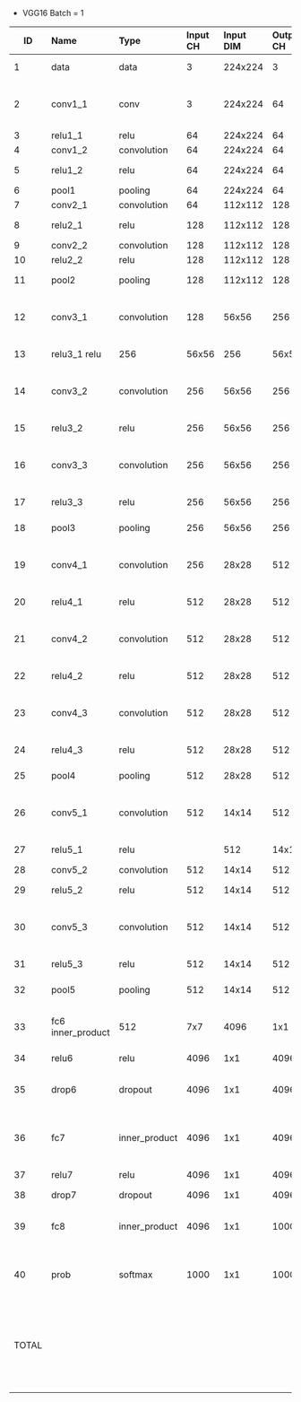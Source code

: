 * VGG16 Batch = 1

| ID | Name | Type | Input CH | Input DIM | Output CH | Output DIM | OPS | Mem |
| -- | :--- | :--- | :--- | :--- | :--- |:--- | :--- | :--- | 
| 1	| data	| data		| 3	| 224x224	| 3	| 224x224		| | activation 	150.53k | 
| 2	| conv1_1	| conv | 		3	| 224x224	| 64	| 224x224	| macc	86.7M | activation	3.21M<br>param	1.79k | 
| 3	| relu1_1	| relu		| 64	| 224x224	| 64	| 224x224	| comp	| 3.21M | activation	3.21M | 
| 4	| conv1_2	| convolution	| 	64	| 224x224	| 64	| 224x224	| macc	| 1.85G | activation	3.21M<br>param	36.93k | 
| 5	| relu1_2	| relu | 64	| 224x224	| 64	| 224x224	| comp	3.21M | 	activation	3.21M | 
| 6	| pool1	| pooling	| 	64	| 224x224	| 64	| 112x112	| comp	| 3.21M | activation	802.82k | 
| 7	| conv2_1	| convolution	| 	64	| 112x112	| 128	| 112x112 | macc	| 924.84M | activation	1.61M<br>param	73.86k | 
| 8	| relu2_1	| relu		| 128	| 112x112	| 128	| 112x112	| comp	1.61M | 	activation	1.61M | 
| 9	| conv2_2	| convolution	| 	128	| 112x112	| 128	| 112x112	| macc	| 1.85G | activation	1.61M<br>param	147.58k | 
| 10| relu2_2	| relu	| 	128	| 112x112	| 128	| 112x112	| comp	| 1.61M	| activation	1.61M | 
| 11| 	pool2	| pooling	| 	128	| 112x112	| 128	| 56x56	| comp	1.61M | activation	401.41k | 
| 12	| conv3_1	| convolution	| 128	| 56x56	| 256	| 56x56	| macc	924.84M | activation	802.82k<br>param	295.17k | 
| 13	| relu3_1	relu	| 	256	| 56x56	| 256	| 56x56	| comp	802.82k | activation	802.82k | 
| 14	| conv3_2	| convolution	| 256	| 56x56	| 256	| 56x56	| macc	1.85G | activation	802.82k<br>param	590.08k | 
| 15	| relu3_2	| relu | 256	| 56x56	| 256	| 56x56	| comp	802.82k | activation	802.82k | 
| 16	| conv3_3	| convolution		| 256	| 56x56	| 256	| 56x56	| macc	1.85G | activation	802.82k<br>param	590.08k | 
| 17	| relu3_3	| relu		| 256	| 56x56	| 256	| 56x56	| comp	802.82k | activation	802.82k | 
| 18	| pool3	| pooling		| 256	| 56x56	| 256	| 28x28	| comp	802.82k | activation	200.7k | 
| 19	| conv4_1	| convolution		| 256	| 28x28	| 512	| 28x28	| macc	924.84M | activation	401.41k<br>param	1.18M | 
| 20	| relu4_1	| relu		| 512	| 28x28	| 512	| 28x28	| comp	401.41k | activation	401.41k | 
| 21	| conv4_2	| convolution	| 	512	| 28x28	| 512	| 28x28	| macc	1.85G | activation	401.41k<br>param	2.36M | 
| 22	| relu4_2	| relu	| 	512	| 28x28	| 512	| 28x28	| comp	401.41k | activation	401.41k | 
| 23	| conv4_3	| convolution	| 	512	| 28x28	| 512	| 28x28	| macc	1.85G | activation 401.41k<br>param	2.36M | 
| 24	| relu4_3 | relu	| 512	| 28x28	| 512	| 28x28	| comp	401.41k | activation	401.41k | 
| 25	| pool4	| pooling	| 512	| 28x28	| 512	| 14x14	| comp	401.41k | activation	100.35k | 
| 26	| conv5_1 | convolution | 512	| 14x14	| 512	| 14x14	| macc	462.42M | activation	100.35k<br>param 2.36M | 
| 27	| relu5_1	| relu	| 	| 512	| 14x14	| 512	| 14x14	| comp	100.35k | activation 100.35k | 
| 28	| conv5_2	| convolution | 512 | 	14x14 | 512 | 14x14 | 	macc	| 462.42M | activation	100.35k<br>param	2.36M | 
| 29	| relu5_2	| relu	| 	512	| 14x14	| 512	| 14x14	| comp	100.35k | activation	100.35k | 
| 30	| conv5_3	| convolution	| 	512	| 14x14	| 512	| 14x14	| macc	462.42M | activation	100.35k<br>param	2.36M | 
| 31	| relu5_3 | 	relu	| 	512	| 14x14	| 512	| 14x14	| comp 100.35k | activation 100.35k | 
| 32	| pool5	| pooling	| 	512	| 14x14	| 512	| 7x7	| comp	100.35k | activation	25.09k | 
| 33	| fc6	inner_product	| 	512	| 7x7	| 4096	| 1x1	| macc	102.76M | activation	4.1k<br>param	102.76M |
| 34	| relu6	| relu		| 4096	| 1x1	| 4096	| 1x1	| comp	| 4.1k | activation	4.1k | 
| 35	| drop6	| dropout	| 	4096	| 1x1	| 4096	| 1x1	| comp	4.1k<br>activation 4.1k | 
| 36	| fc7	| inner_product	| 	4096	| 1x1	| 4096	| 1x1	| macc	16.78M | activation	4.1k<br>param	16.78M | 
| 37	| relu7	| relu		| 4096	| 1x1	| 4096	| 1x1	| comp	4.1k | activation	4.1k | 
| 38	| drop7	| dropout	| 	4096	| 1x1	| 4096	| 1x1	| comp	| 4.1k | activation	4.1k | 
| 39	| fc8	| inner_product	| 	4096	| 1x1	| 1000	| 1x1	| macc	4.1M | activation	1000<br>param	4.1M | 
| 40	| prob	| softmax	| 	1000	| 1x1	| 1000	| 1x1	| add	1000<br>div	1000<br>exp	1000 | activation	1000 |
| TOTAL | | | | | | | macc	15.47G <br>comp	19.69M<br>add	1000<br>div	1000<br>exp	1000 | activation	28.8M<br>param	138.36M |
